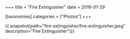 +++
title = "Fire Extinguisher"
date = 2016-01-29

[taxonomies]
categories = ["Photos"]
+++

{{ snapshot(path="fire-extinguisher/fire-extinguisher.jpeg" description="Fire Extinguisher")}}
